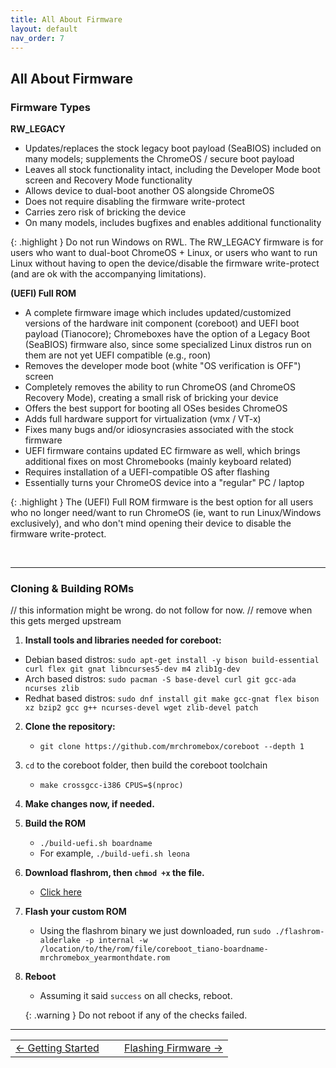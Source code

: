 ```yaml
---
title: All About Firmware
layout: default
nav_order: 7
---
```



## All About Firmware

### Firmware Types


**RW_LEGACY**
* Updates/replaces the stock legacy boot payload (SeaBIOS) included on many models; supplements the ChromeOS / secure boot payload
* Leaves all stock functionality intact, including the Developer Mode boot screen and Recovery Mode functionality
* Allows device to dual-boot another OS alongside ChromeOS
* Does not require disabling the firmware write-protect
* Carries zero risk of bricking the device
* On many models, includes bugfixes and enables additional functionality

{: .highlight }
Do not run Windows on RWL. The RW_LEGACY firmware is for users who want to dual-boot ChromeOS + Linux, or users who want to run Linux without having to open the device/disable the firmware write-protect (and are ok with the accompanying limitations).


**(UEFI) Full ROM**
* A complete firmware image which includes updated/customized versions of the hardware init component (coreboot) and UEFI boot payload (Tianocore); Chromeboxes have the option of a Legacy Boot (SeaBIOS) firmware also, since some specialized Linux distros run on them are not yet UEFI compatible (e.g., roon)
* Removes the developer mode boot (white "OS verification is OFF") screen
* Completely removes the ability to run ChromeOS (and ChromeOS Recovery Mode), creating a small risk of bricking your device
* Offers the best support for booting all OSes besides ChromeOS
* Adds full hardware support for virtualization (vmx / VT-x)
* Fixes many bugs and/or idiosyncrasies associated with the stock firmware
* UEFI firmware contains updated EC firmware as well, which brings additional fixes on most Chromebooks (mainly keyboard related)
* Requires installation of a UEFI-compatible OS after flashing
* Essentially turns your ChromeOS device into a "regular" PC / laptop

{: .highlight }
The (UEFI) Full ROM firmware is the best option for all users who no longer need/want to run ChromeOS (ie, want to run Linux/Windows exclusively), and who don't mind opening their device to disable the firmware write-protect.

<br>

---------------

### Cloning & Building ROMs

// this information might be wrong. do not follow for now. 
// remove when this gets merged upstream 

1. **Install tools and libraries needed for coreboot:**
  * Debian based distros: `sudo apt-get install -y bison build-essential curl flex git gnat libncurses5-dev m4 zlib1g-dev`
  * Arch based distros: `sudo pacman -S base-devel curl git gcc-ada ncurses zlib`
  * Redhat based distros: `sudo dnf install git make gcc-gnat flex bison xz bzip2 gcc g++ ncurses-devel wget zlib-devel patch`
2. **Clone the repository:**
    * `git clone https://github.com/mrchromebox/coreboot --depth 1`
3. `cd` to the coreboot folder, then build the coreboot toolchain
    * `make crossgcc-i386 CPUS=$(nproc)`
4. **Make changes now, if needed.**
5. **Build the ROM**
    * `./build-uefi.sh boardname`
    * For example, `./build-uefi.sh leona`
6. **Download flashrom, then `chmod +x` the file.**
    * [Click here](https://elly.rocks/tmp/coreboot-development/flashrom-alderlake)
7. **Flash your custom ROM**
    * Using the flashrom binary we just downloaded, run `sudo ./flashrom-alderlake -p internal -w /location/to/the/rom/file/coreboot_tiano-boardname-mrchromebox_yearmonthdate.rom` 
8. **Reboot**
    * Assuming it said `success` on all checks, reboot.

   {: .warning }
    Do not reboot if any of the checks failed. 

--------------

<table>
<tr>
<td width="50%" style="text-align: left">
<a href="getting-started.html">← Getting Started</a> 
</td>
<td width="50%" style="text-align: right">
<a href="firmware.html">Flashing Firmware →</a> 
</td>
</tr>
</table>

